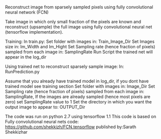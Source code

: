 Reconstruct image from sparsely sampled pixels using fully convolutional neural network (FCN)
 
Take image in which only small fraction of the pixels are known and reconstruct (upsample) the full image using fully convolutional neural net (tensorflow implementation).  
 

Training: 
In train.py:
Set folder with  images in: Train_Image_Dir
Set Images size in: Im_Width and Im_Hight
Set Sampling rate (hence fraction of pixels) sampled from each image in: SamplingRate
Run Script the trained net will appear in the log_dir 
 
Using trained net to reconstruct sparsely sample image:
In: RunPrediction.py
 
Assume that you already have trained model in log_dir, if you dont have trained model see training section
Set folder with  images in: Image_Dir
Set Sampling rate (hence fraction of pixels) sampled from each image in: SamplingRate, If the images are already sampled (hence most pixels are zero) set SamplingRate value to 1
Set the directory in which you want the output image to appear to: OUTPUT_Dir
 
The code was run on python 2.7 using tensorflow 1.1
This code is based on Fully convolutional neural nets code: https://github.com/shekkizh/FCN.tensorflow
 published by:Sarath Shekkizhar
 
 
 
 

